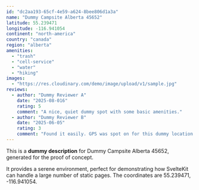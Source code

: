 ```yaml
---
id: "dc2aa193-65cf-4e59-a624-8bee806d1a3a"
name: "Dummy Campsite Alberta 45652"
latitude: 55.239471
longitude: -116.941054
continent: "north-america"
country: "canada"
region: "alberta"
amenities:
  - "trash"
  - "cell-service"
  - "water"
  - "hiking"
images:
  - "https://res.cloudinary.com/demo/image/upload/v1/sample.jpg"
reviews:
  - author: "Dummy Reviewer A"
    date: "2025-08-016"
    rating: 5
    comment: "A nice, quiet dummy spot with some basic amenities."
  - author: "Dummy Reviewer B"
    date: "2025-06-05"
    rating: 3
    comment: "Found it easily. GPS was spot on for this dummy location."
---
```


This is a **dummy description** for Dummy Campsite Alberta 45652, generated for the proof of concept.

It provides a serene environment, perfect for demonstrating how SvelteKit can handle a large number of static pages. The coordinates are 55.239471, -116.941054.
